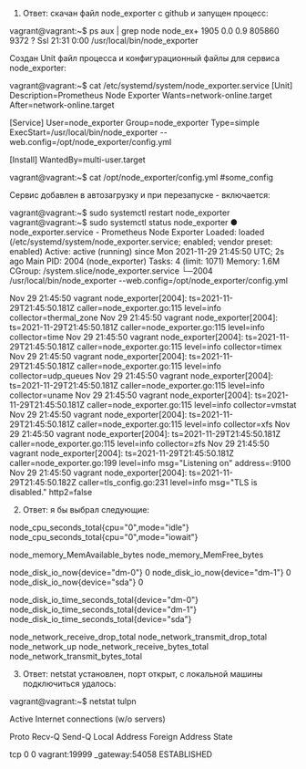 1. Ответ: скачан файл node_exporter с github и запущен процесс:

vagrant@vagrant:~$ ps aux | grep node
node_ex+    1905  0.0  0.9 805860  9372 ?        Ssl  21:31   0:00 /usr/local/bin/node_exporter

Создан Unit файл процесса и конфигурационный файлы для сервиса node_exporter:

vagrant@vagrant:~$ cat /etc/systemd/system/node_exporter.service
[Unit]
Description=Prometheus Node Exporter
Wants=network-online.target
After=network-online.target

[Service]
User=node_exporter
Group=node_exporter
Type=simple
ExecStart=/usr/local/bin/node_exporter --web.config=/opt/node_exporter/config.yml

[Install]
WantedBy=multi-user.target


vagrant@vagrant:~$ cat /opt/node_exporter/config.yml
#some_config

Сервис добавлен в автозагрузку и при перезапуске - включается:

vagrant@vagrant:~$ sudo systemctl restart node_exporter
vagrant@vagrant:~$ sudo systemctl status node_exporter
● node_exporter.service - Prometheus Node Exporter
     Loaded: loaded (/etc/systemd/system/node_exporter.service; enabled; vendor preset: enabled)
     Active: active (running) since Mon 2021-11-29 21:45:50 UTC; 2s ago
   Main PID: 2004 (node_exporter)
      Tasks: 4 (limit: 1071)
     Memory: 1.6M
     CGroup: /system.slice/node_exporter.service
             └─2004 /usr/local/bin/node_exporter --web.config=/opt/node_exporter/config.yml

Nov 29 21:45:50 vagrant node_exporter[2004]: ts=2021-11-29T21:45:50.181Z caller=node_exporter.go:115 level=info collector=thermal_zone
Nov 29 21:45:50 vagrant node_exporter[2004]: ts=2021-11-29T21:45:50.181Z caller=node_exporter.go:115 level=info collector=time
Nov 29 21:45:50 vagrant node_exporter[2004]: ts=2021-11-29T21:45:50.181Z caller=node_exporter.go:115 level=info collector=timex
Nov 29 21:45:50 vagrant node_exporter[2004]: ts=2021-11-29T21:45:50.181Z caller=node_exporter.go:115 level=info collector=udp_queues
Nov 29 21:45:50 vagrant node_exporter[2004]: ts=2021-11-29T21:45:50.181Z caller=node_exporter.go:115 level=info collector=uname
Nov 29 21:45:50 vagrant node_exporter[2004]: ts=2021-11-29T21:45:50.181Z caller=node_exporter.go:115 level=info collector=vmstat
Nov 29 21:45:50 vagrant node_exporter[2004]: ts=2021-11-29T21:45:50.181Z caller=node_exporter.go:115 level=info collector=xfs
Nov 29 21:45:50 vagrant node_exporter[2004]: ts=2021-11-29T21:45:50.181Z caller=node_exporter.go:115 level=info collector=zfs
Nov 29 21:45:50 vagrant node_exporter[2004]: ts=2021-11-29T21:45:50.181Z caller=node_exporter.go:199 level=info msg="Listening on" address=:9100
Nov 29 21:45:50 vagrant node_exporter[2004]: ts=2021-11-29T21:45:50.182Z caller=tls_config.go:231 level=info msg="TLS is disabled." http2=false


2. Ответ: я бы выбрал следующие:

node_cpu_seconds_total{cpu="0",mode="idle"}
node_cpu_seconds_total{cpu="0",mode="iowait"}

node_memory_MemAvailable_bytes
node_memory_MemFree_bytes

node_disk_io_now{device="dm-0"} 0
node_disk_io_now{device="dm-1"} 0
node_disk_io_now{device="sda"} 0

node_disk_io_time_seconds_total{device="dm-0"}
node_disk_io_time_seconds_total{device="dm-1"}
node_disk_io_time_seconds_total{device="sda"} 
 
node_network_receive_drop_total
node_network_transmit_drop_total
node_network_up
node_network_receive_bytes_total
node_network_transmit_bytes_total


3. Ответ: netstat установлен, порт открыт, с локальной машины подключиться удалось:

vagrant@vagrant:~$ netstat tulpn

Active Internet connections (w/o servers)

Proto Recv-Q Send-Q Local Address           Foreign Address         State

tcp        0      0 vagrant:19999           _gateway:54058          ESTABLISHED




